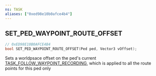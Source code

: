 ```yaml
---
ns: TASK
aliases: ["0xed98e10b0afce4b4"]
---
```

## SET_PED_WAYPOINT_ROUTE_OFFSET

```c
// 0xED98E10B0AFCE4B4
bool SET_PED_WAYPOINT_ROUTE_OFFSET(Ped ped, Vector3 vOffset);
```

Sets a worldpsace offset on the ped's current [TASK_FOLLOW_WAYPOINT_RECORDING](#_0x0759591819534F7B), which is applied to all the route points for this ped only

